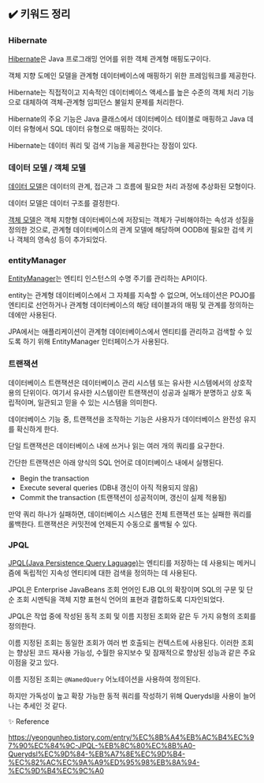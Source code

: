 ## ✔️ 키워드 정리

### Hibernate

[Hibernate](https://en.wikipedia.org/wiki/Hibernate_(framework))은 Java 프로그래밍 언어를 위한 객체 관계형 매핑도구이다. 

객체 지향 도메인 모델을 관계형 데이터베이스에 매핑하기 위한 프레임워크를 제공한다.

Hibernate는 직접적이고 지속적인 데이터베이스 액세스를 높은 수준의 객체 처리 기능으로 대체하여 객체-관계형 임피던스 불일치 문제를 처리한다.

Hibernate의 주요 기능은 Java 클래스에서 데이터베이스 테이블로 매핑하고 Java 데이터 유형에서 SQL 데이터 유형으로 매핑하는 것이다.

Hibernate는 데이터 쿼리 및 검색 기능을 제공한다는 장점이 있다.

### 데이터 모델 / 객체 모델

[데이터 모델](https://ko.wikipedia.org/wiki/%EB%8D%B0%EC%9D%B4%ED%84%B0_%EB%AA%A8%EB%8D%B8)은 데이터의 관계, 접근과 그 흐름에 필요한 처리 과정에 추상화된 모형이다. 

데이터 모델은 데이터 구조를 결정한다.

[객체 모델](http://word.tta.or.kr/dictionary/dictionaryView.do?subject=%EA%B0%9D%EC%B2%B4+%EB%AA%A8%EB%8D%B8)은 객체 지향형 데이터베이스에 저장되는 객체가 구비해야하는 속성과 성질을 정의한 것으로, 관계형 데이터베이스의 관계 모델에 해당하며 OODB에 필요한 검색 키나 객체의 영속성 등이 추가되었다.

### entityManager

[EntityManager](https://www.ibm.com/docs/en/wasdtfe?topic=architecture-entity-manager)는 엔티티 인스턴스의 수명 주기를 관리하는 API이다. 

entity는 관계형 데이터베이스에서 그 자체를 지속할 수 없으며, 어노테이션은 POJO를 엔티티로 선언하거나 관계형 데이터베이스의 해당 테이블과의 매핑 및 관계를 정의하는 데에만 사용된다.

JPA에서는 애플리케이션이 관계형 데이터베이스에서 엔티티를 관리하고 검색할 수 있도록 하기 위해 EntityManager 인터페이스가 사용된다.

### 트랜잭션

데이터베이스 트랜잭션은 데이터베이스 관리 시스템 또는 유사한 시스템에서의 상호작용의 단위이다. 여기서 유사한 시스템이란 트랜잭션이 성공과 실패가 분명하고 상호 독립적이며, 일관되고 믿을 수 있는 시스템을 의미한다.

데이터베이스 기능 중, 트랜잭션을 조작하는 기능은 사용자가 데이터베이스 완전성 유지를 확신하게 한다.

단일 트랜잭션은 데이터베이스 내에 쓰거나 읽는 여러 개의 쿼리를 요구한다.

간단한 트랜잭션은 아래 양식의 SQL 언어로 데이터베이스 내에서 실행된다.

- Begin the transaction
- Execute several queries (DB내 갱신이 아직 적용되지 않음)
- Commit the transaction (트랜잭션이 성공적이며, 갱신이 실제 적용됨)

만약 쿼리 하나가 실패하면, 데이터베이스 시스템은 전체 트랜잭션 또는 실패한 쿼리를 롤백한다. 트랜잭션은 커밋전에 언제든지 수동으로 롤백될 수 있다.

### JPQL

[JPQL(Java Persistence Query Laguage)](https://www.ibm.com/docs/ko/radfws/9.6.1?topic=architecture-jpa-query-language)는 엔티티를 저장하는 데 사용되는 메커니즘에 독립적인 지속성 엔티티에 대한 검색을 정의하는 데 사용된다.

JPQL은 Enterprise JavaBeans 조회 언어인 EJB QL의 확장이며 SQL의 구문 및 단순 조회 시멘틱을 객체 지향 표현식 언어의 표현과 결합하도록 디자인되었다.

JPQL은 작업 중에 작성된 동적 조회 및 이름 지정된 조회와 같은 두 가지 유형의 조회를 정의한다.

이름 지정된 조회는 동일한 조회가 여러 번 호출되는 컨텍스트에 사용된다. 이러한 조회는 향상된 코드 재사용 가능성, 수월한 유지보수 및 잠재적으로 향상된 성능과 같은 주요 이점을 갖고 있다.

이름 지정된 조회는 `@NamedQuery` 어노테이션을 사용하여 정의된다.

하지만 가독성이 높고 확장 가능한 동적 쿼리를 작성하기 위해 Querydsl을 사용이 늘어나는 추세인 것 같다.

✨ Reference

https://yeongunheo.tistory.com/entry/%EC%8B%A4%EB%AC%B4%EC%97%90%EC%84%9C-JPQL-%EB%8C%80%EC%8B%A0-Querydsl%EC%9D%84-%EB%A7%8E%EC%9D%B4-%EC%82%AC%EC%9A%A9%ED%95%98%EB%8A%94-%EC%9D%B4%EC%9C%A0<br/>
